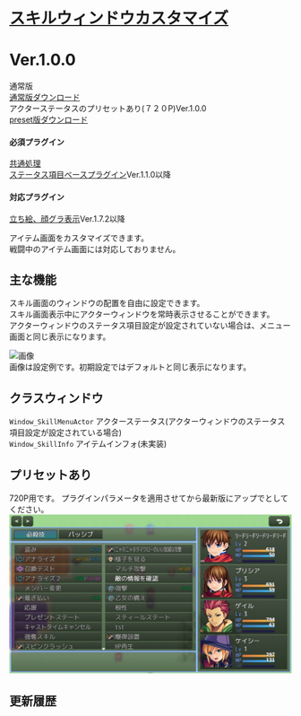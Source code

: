 # [スキルウィンドウカスタマイズ](https://raw.githubusercontent.com/nuun888/MZ/master/NUUN_SkillWindowEx.js)
# Ver.1.0.0
通常版  
[通常版ダウンロード](https://raw.githubusercontent.com/nuun888/MZ/master/NUUN_SkillWindowEx.js)  
アクターステータスのプリセットあり(７２０P)Ver.1.0.0  
[preset版ダウンロード](https://raw.githubusercontent.com/nuun888/MZ/master/pre/NUUN_SkillWindowEx.js)  

#### 必須プラグイン
[共通処理](https://github.com/nuun888/MZ/blob/master/README/Base.md)  
[ステータス項目ベースプラグイン](https://github.com/nuun888/MZ/blob/master/README/NUUN_MenuParamListBase.md)Ver.1.1.0以降  
#### 対応プラグイン
[立ち絵、顔グラ表示](https://github.com/nuun888/MZ/blob/master/README/ActorPicture.md)Ver.1.7.2以降  

アイテム画面をカスタマイズできます。  
戦闘中のアイテム画面には対応しておりません。 

## 主な機能
スキル画面のウィンドウの配置を自由に設定できます。  
スキル画面表示中にアクターウィンドウを常時表示させることができます。  
アクターウィンドウのステータス項目設定が設定されていない場合は、メニュー画面と同じ表示になります。  

![画像](img/SkillWindowEx1.png)  
画像は設定例です。初期設定ではデフォルトと同じ表示になります。  

## クラスウィンドウ
`Window_SkillMenuActor` アクターステータス(アクターウィンドウのステータス項目設定が設定されている場合)  
`Window_SkillInfo` アイテムインフォ(未実装)  

## プリセットあり
720P用です。
プラグインパラメータを適用させてから最新版にアップでとしてください。  
![画像](img/SkillWindowEx_pre.png)  

## 更新履歴
